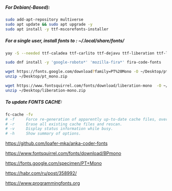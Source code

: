 ##### For Debian(-Based):
```sh
sudo add-apt-repository multiverse
sudo apt update && sudo apt upgrade -y
sudo apt install -y ttf-mscorefonts-installer
```

##### For a single user, install fonts to : ~/.local/share/fonts/

```sh
yay -S --needed ttf-caladea ttf-carlito ttf-dejavu ttf-liberation ttf-linux-libertine-g noto-fonts adobe-source-code-pro-fonts adobe-source-sans-pro-fonts adobe-source-serif-pro-fonts

sudo dnf install -y 'google-roboto*' 'mozilla-fira*' fira-code-fonts

wget https://fonts.google.com/download?family=PT%20Mono -O ~/Desktop/pt_mono.zip
unzip ~/Desktop/pt_mono.zip

wget https://www.fontsquirrel.com/fonts/download/liberation-mono  -O ~/Desktop/liberation-mono.zip
unzip ~/Desktop/liberation-mono.zip
```

##### To update FONTS CACHE:
```sh
fc-cache -fv
# -f     Force re-generation of apparently up-to-date cache files, overriding the  timestamp checking.
# -r     Erase all existing cache files and rescan.
# -v     Display status information while busy.
# -h     Show summary of options.
```
https://github.com/loafer-mka/anka-coder-fonts

https://www.fontsquirrel.com/fonts/download/BPmono

https://fonts.google.com/specimen/PT+Mono

https://habr.com/ru/post/358992/

https://www.programmingfonts.org
